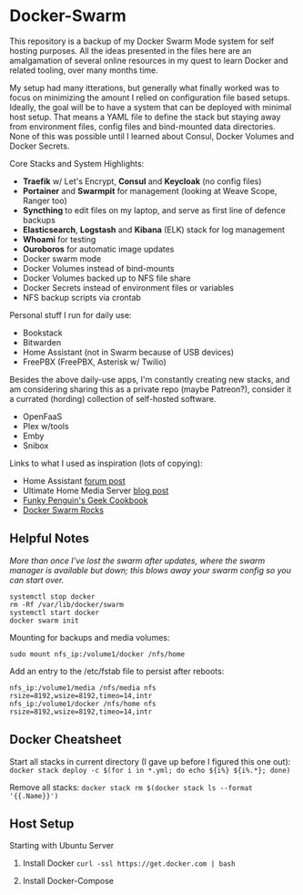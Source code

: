 # Docker-Swarm

This repository is a backup of my Docker Swarm Mode system for self hosting purposes. All the ideas presented in the files here are an amalgamation of several online resources in my quest to learn Docker and related tooling, over many months time.

My setup had many itterations, but generally what finally worked was to focus on minimizing the amount I relied on configuration file based setups.  Ideally, the goal will be to have a system that can be deployed with minimal host setup.  That means a YAML file to define the stack but staying away from environment files, config files and bind-mounted data directories.  None of this was possible until I learned about Consul, Docker Volumes and Docker Secrets.

Core Stacks and System Highlights:

- **Traefik** w/ Let's Encrypt, **Consul** and **Keycloak** (no config files)
- **Portainer** and **Swarmpit** for management (looking at Weave Scope, Ranger too)
- **Syncthing** to edit files on my laptop, and serve as first line of defence backups
- **Elasticsearch**, **Logstash** and **Kibana** (ELK) stack for log management
- **Whoami** for testing
- **Ouroboros** for automatic image updates
- Docker swarm mode
- Docker Volumes instead of bind-mounts
- Docker Volumes backed up to NFS file share
- Docker Secrets instead of environment files or variables
- NFS backup scripts via crontab

Personal stuff I run for daily use:

- Bookstack
- Bitwarden
- Home Assistant (not in Swarm because of USB devices)
- FreePBX (FreePBX, Asterisk w/ Twilio)

Besides the above daily-use apps, I'm constantly creating new stacks, and am considering sharing this as a private repo (maybe Patreon?), consider it a currated (hording) collection of self-hosted software.

- OpenFaaS 
- Plex w/tools 
- Emby
- Snibox

Links to what I used as inspiration (lots of copying):

- Home Assistant [forum post](https://community.home-assistant.io/t/my-docker-stack/43548)
- Ultimate Home Media Server [blog post](https://www.smarthomebeginner.com/docker-home-media-server-2018-basic/)
- [Funky Penguin's Geek Cookbook](https://geek-cookbook.funkypenguin.co.nz/)
- [Docker Swarm Rocks](https://dockerswarm.rocks/)

## Helpful Notes
*More than once I've lost the swarm after updates, where the swarm manager is available but down; this blows away your swarm config so you can start over.*
```
systemctl stop docker
rm -Rf /var/lib/docker/swarm
systemctl start docker
docker swarm init
```
Mounting for backups and media volumes:
```sudo mount nfs_ip:/volume1/media /nfs/media
sudo mount nfs_ip:/volume1/docker /nfs/home
```
Add an entry to the /etc/fstab file to persist after reboots:
```
nfs_ip:/volume1/media /nfs/media nfs rsize=8192,wsize=8192,timeo=14,intr
nfs_ip:/volume1/docker /nfs/home nfs rsize=8192,wsize=8192,timeo=14,intr
```

## Docker Cheatsheet

Start all stacks in current directory (I gave up before I figured this one out):
 `docker stack deploy -c $(for i in *.yml; do echo ${i%} ${i%.*}; done)`

Remove all stacks:
`docker stack rm $(docker stack ls --format '{{.Name}}')`


## Host Setup

Starting with Ubuntu Server

1. Install Docker
`curl -ssl https://get.docker.com | bash`

2. Install Docker-Compose

